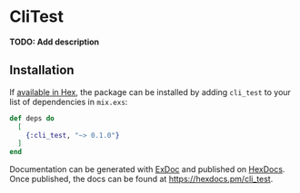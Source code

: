 # CliTest

**TODO: Add description**

## Installation

If [available in Hex](https://hex.pm/docs/publish), the package can be installed
by adding `cli_test` to your list of dependencies in `mix.exs`:

```elixir
def deps do
  [
    {:cli_test, "~> 0.1.0"}
  ]
end
```

Documentation can be generated with [ExDoc](https://github.com/elixir-lang/ex_doc)
and published on [HexDocs](https://hexdocs.pm). Once published, the docs can
be found at <https://hexdocs.pm/cli_test>.

